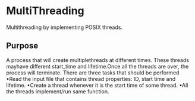 # MultiThreading
Multithreading by implementing POSIX threads.

## Purpose
A process that will create multiplethreads at different times. These threads mayhave  different start_time  and lifetime.Once all the threads  are  over,  the process will terminate. There are three tasks that should be performed
•Read the input file that contains thread properties: ID, start time and lifetime.
•Create a thread whenever it is the start time of some thread.
•All the threads implement/run same function. 
